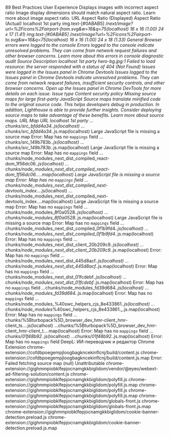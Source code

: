 89
Best Practices
User Experience
Displays images with incorrect aspect ratio
Image display dimensions should match natural aspect ratio. Learn more about image aspect ratio.
URL
Aspect Ratio (Displayed)
Aspect Ratio (Actual)
localhost 1st party
img.text-[#0ABAB5]
/_next/image?url=%2Ficons%2Fairport-from.svg&w=16&q=75(localhost)
16 x 16 (1.00)
24 x 17 (1.41)
img.text-[#0ABAB5]
/_next/image?url=%2Ficons%2Fairport-to.svg&w=16&q=75(localhost)
16 x 16 (1.00)
24 x 18 (1.33)
General
Browser errors were logged to the console
Errors logged to the console indicate unresolved problems. They can come from network request failures and other browser concerns. Learn more about this errors in console diagnostic audit
Source
Description
localhost 1st party
hero-bg.jpg:1
Failed to load resource: the server responded with a status of 404 (Not Found)
Issues were logged in the Issues panel in Chrome Devtools
Issues logged to the Issues panel in Chrome Devtools indicate unresolved problems. They can come from network request failures, insufficient security controls, and other browser concerns. Open up the Issues panel in Chrome DevTools for more details on each issue.
Issue type
Content security policy
Missing source maps for large first-party JavaScript
Source maps translate minified code to the original source code. This helps developers debug in production. In addition, Lighthouse is able to provide further insights. Consider deploying source maps to take advantage of these benefits. Learn more about source maps.
URL
Map URL
localhost 1st party
…chunks/src_bfdd4a34._.js(localhost)
…chunks/src_bfdd4a34._.js.map(localhost)
Large JavaScript file is missing a source map
Error: Map has no `mappings` field
…chunks/src_149b783b._.js(localhost)
…chunks/src_149b783b._.js.map(localhost)
Large JavaScript file is missing a source map
Error: Map has no `mappings` field
…chunks/node_modules_next_dist_compiled_react-dom_1f56dc06._.js(localhost)
…chunks/node_modules_next_dist_compiled_react-dom_1f56dc06.….map(localhost)
Large JavaScript file is missing a source map
Error: Map has no `mappings` field
…chunks/node_modules_next_dist_compiled_next-devtools_index_….js(localhost)
…chunks/node_modules_next_dist_compiled_next-devtools_index….map(localhost)
Large JavaScript file is missing a source map
Error: Map has no `mappings` field
…chunks/node_modules_8f0a0528._.js(localhost)
…chunks/node_modules_8f0a0528._.js.map(localhost)
Large JavaScript file is missing a source map
Error: Map has no `mappings` field
…chunks/node_modules_next_dist_compiled_0f1b9fd4._.js(localhost)
…chunks/node_modules_next_dist_compiled_0f1b9fd4._.js.map(localhost)
Error: Map has no `mappings` field
…chunks/node_modules_next_dist_client_20b209c9._.js(localhost)
…chunks/node_modules_next_dist_client_20b209c9._.js.map(localhost)
Error: Map has no `mappings` field
…chunks/node_modules_next_dist_445d8acf._.js(localhost)
…chunks/node_modules_next_dist_445d8acf._.js.map(localhost)
Error: Map has no `mappings` field
…chunks/node_modules_next_dist_01fcdebf._.js(localhost)
…chunks/node_modules_next_dist_01fcdebf._.js.map(localhost)
Error: Map has no `mappings` field
…chunks/node_modules_fd39d684._.js(localhost)
…chunks/node_modules_fd39d684._.js.map(localhost)
Error: Map has no `mappings` field
…chunks/node_modules_%40swc_helpers_cjs_8e433861._.js(localhost)
…chunks/node_modules_%40swc_helpers_cjs_8e433861._.js.map(localhost)
Error: Map has no `mappings` field
…chunks/%5Bturbopack%5D_browser_dev_hmr-client_hmr-client_ts….js(localhost)
…chunks/%5Bturbopack%5D_browser_dev_hmr-client_hmr-client_t….map(localhost)
Error: Map has no `mappings` field
…chunks/_01f48b92._.js(localhost)
…chunks/_01f48b92._.js.map(localhost)
Error: Map has no `mappings` field
DeepL: ИИ-переводчик и редактор Chrome Extension 
chrome-extension://cofdbpoegempjloogbagkncekinflcnj/build/content.js
chrome-extension://cofdbpoegempjloogbagkncekinflcnj/build/content.js.map
Error: Failed fetching source map (null)
Unattributable
chrome-extension://gighmmpiobklfepjocnamgkkbiglidom/vendor/@eyeo/webext-ad-filtering-solution/content.js
chrome-extension://gighmmpiobklfepjocnamgkkbiglidom/polyfill.js
chrome-extension://gighmmpiobklfepjocnamgkkbiglidom/polyfill.js.map
chrome-extension://gighmmpiobklfepjocnamgkkbiglidom/polyfill.js
chrome-extension://gighmmpiobklfepjocnamgkkbiglidom/polyfill.js.map
chrome-extension://gighmmpiobklfepjocnamgkkbiglidom/globals-front.js
chrome-extension://gighmmpiobklfepjocnamgkkbiglidom/globals-front.js.map
chrome-extension://gighmmpiobklfepjocnamgkkbiglidom/cookie-banner-detection.preload.js
chrome-extension://gighmmpiobklfepjocnamgkkbiglidom/cookie-banner-detection.preload.js.map
